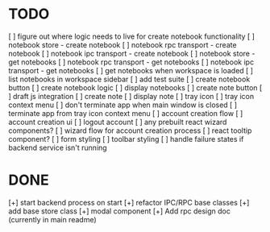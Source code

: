 # TODO

[ ] figure out where logic needs to live for create notebook functionality
[ ] notebook store - create notebook
[ ] notebook rpc transport - create notebook
[ ] notebook ipc transport - create notebook
[ ] notebook store - get notebooks
[ ] notebook rpc transport - get notebooks
[ ] notebook ipc transport - get notebooks
[ ] get notebooks when workspace is loaded
[ ] list notebooks in workspace sidebar
[ ] add test suite
[ ] create notebook button
[ ] create notebook logic
[ ] display notebooks
[ ] create note button
[ ] draft js integration
[ ] create note 
[ ] display note
[ ] tray icon
[ ] tray icon context menu
[ ] don't terminate app when main window is closed
[ ] terminate app from tray icon context menu
[ ] account creation flow
[ ] account creation ui
[ ] logout account
[ ] any prebuilt react wizard components?
[ ] wizard flow for account creation process
[ ] react tooltip component?
[ ] form styling
[ ] toolbar styling
[ ] handle failure states if backend service isn't running

# DONE

[+] start backend process on start
[+] refactor IPC/RPC base classes
[+] add base store class
[+] modal component
[+] Add rpc design doc (currently in main readme)
